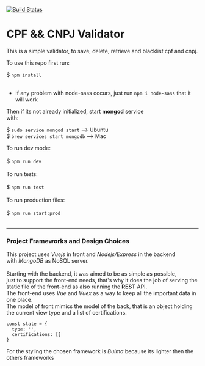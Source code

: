 [![Build Status](https://travis-ci.org/bstavroulakis/vue-spa.svg?branch=master)](https://travis-ci.org/bstavroulakis/vue-spa)

# CPF && CNPJ Validator

This is a simple validator, to save, delete, retrieve and blacklist
cpf and cnpj.

To use this repo first run:

$ `npm install` <br><br>

- If any problem with node-sass occurs, just run `npm i node-sass` that it will work

Then if its not already initialized, start <b>mongod</b>
service <br> with:

$ `sudo service mongod start` --> Ubuntu <br>
$ `brew services start mongodb` --> Mac


To run dev mode: <br><br>
$ `npm run dev` <br><br>
To run tests: <br><br>
$ `npm run test` <br><br>
To run production files: <br><br>
$ `npm run start:prod`<br><br>

<hr>

### Project Frameworks and Design Choices

This project uses _Vuejs_ in front and _Nodejs/Express_ in the backend <br>
with _MongoDB_ as NoSQL server.<br><br>
Starting with the backend, it was aimed to be as simple as possible, <br>
just to support the front-end needs, that's why it does the job of serving
the static file of the front-end as also running the **REST** API. <br>
The front-end uses _Vue_ and _Vuex_ as a way to keep all the important data
in one place. <br>
The model of front mimics the model of the back, that is an object holding
the current view type and a list of certifications.
```
const state = {
  type: '',
  certifications: []
}
```
For the styling the chosen framework is _Bulma_ because its lighter then the others frameworks



